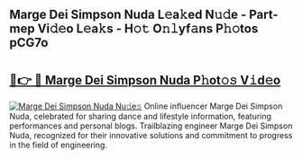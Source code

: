 ## Marge Dei Simpson Nuda L𝚎a𝚔ed N𝚞𝚍e - Part-mep Vi𝚍𝚎o L𝚎a𝚔s - H𝚘𝚝 O𝚗𝚕yf𝚊ns P𝚑𝚘tos pCG7o

# <h2><a href="http://kf6yd2.oniu.top/?m=Marge+Dei+Simpson+Nuda">🔗👉 🔴 Marge Dei Simpson Nuda P𝚑ot𝚘𝚜 V𝚒d𝚎o</a></h2>

[![Marge Dei Simpson Nuda Nu𝚍e𝚜](https://i.imgur.com/0qMVB7G.gif)](http://kf6yd2.oniu.top/?m=Marge+Dei+Simpson+Nuda)
Online influencer Marge Dei Simpson Nuda, celebrated for sharing dance and lifestyle information, featuring performances and personal blogs. Trailblazing engineer Marge Dei Simpson Nuda, recognized for their innovative solutions and commitment to progress in the field of engineering.  
